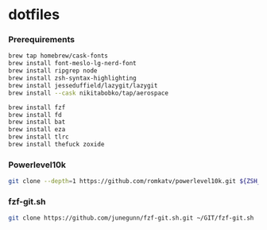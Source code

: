 # dotfiles

### Prerequirements
```bash 
brew tap homebrew/cask-fonts
brew install font-meslo-lg-nerd-font
brew install ripgrep node
brew install zsh-syntax-highlighting
brew install jesseduffield/lazygit/lazygit
brew install --cask nikitabobko/tap/aerospace

brew install fzf
brew install fd
brew install bat
brew install eza
brew install tlrc
brew install thefuck zoxide
````

### Powerlevel10k
```bash
git clone --depth=1 https://github.com/romkatv/powerlevel10k.git ${ZSH_CUSTOM:-$HOME/.oh-my-zsh/custom}/themes/powerlevel10k
```
### fzf-git.sh
```bash
git clone https://github.com/junegunn/fzf-git.sh.git ~/GIT/fzf-git.sh
````
